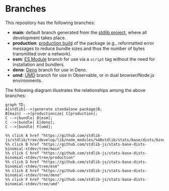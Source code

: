 <!--

@license Apache-2.0

Copyright (c) 2022 The Stdlib Authors.

Licensed under the Apache License, Version 2.0 (the "License");
you may not use this file except in compliance with the License.
You may obtain a copy of the License at

    http://www.apache.org/licenses/LICENSE-2.0

Unless required by applicable law or agreed to in writing, software
distributed under the License is distributed on an "AS IS" BASIS,
WITHOUT WARRANTIES OR CONDITIONS OF ANY KIND, either express or implied.
See the License for the specific language governing permissions and
limitations under the License.

-->

# Branches

This repository has the following branches:

-   **main**: default branch generated from the [stdlib project][stdlib-url], where all development takes place.
-   **production**: [production build][production-url] of the package (e.g., reformatted error messages to reduce bundle sizes and thus the number of bytes transmitted over a network).
-   **esm**: [ES Module][esm-url] branch for use via a `script` tag without the need for installation and bundlers.
-   **deno**: [Deno][deno-url] branch for use in Deno.
-   **umd**: [UMD][umd-url] branch for use in Observable, or in dual browser/Node.js environments.

The following diagram illustrates the relationships among the above branches:

```mermaid
graph TD;
A[stdlib]-->|generate standalone package|B;
B[main] -->|productionize| C[production];
C -->|bundle| D[esm];
C -->|bundle| E[deno];
C -->|bundle| F[umd];

%% click A href "https://github.com/stdlib-js/stdlib/tree/develop/lib/node_modules/%40stdlib/stats/base/dists/binomial/stdev"
%% click B href "https://github.com/stdlib-js/stats-base-dists-binomial-stdev/tree/main"
%% click C href "https://github.com/stdlib-js/stats-base-dists-binomial-stdev/tree/production"
%% click D href "https://github.com/stdlib-js/stats-base-dists-binomial-stdev/tree/esm"
%% click E href "https://github.com/stdlib-js/stats-base-dists-binomial-stdev/tree/deno"
%% click F href "https://github.com/stdlib-js/stats-base-dists-binomial-stdev/tree/umd"
```

[stdlib-url]: https://github.com/stdlib-js/stdlib/tree/develop/lib/node_modules/%40stdlib/stats/base/dists/binomial/stdev
[production-url]: https://github.com/stdlib-js/stats-base-dists-binomial-stdev/tree/production
[deno-url]: https://github.com/stdlib-js/stats-base-dists-binomial-stdev/tree/deno
[umd-url]: https://github.com/stdlib-js/stats-base-dists-binomial-stdev/tree/umd
[esm-url]: https://github.com/stdlib-js/stats-base-dists-binomial-stdev/tree/esm